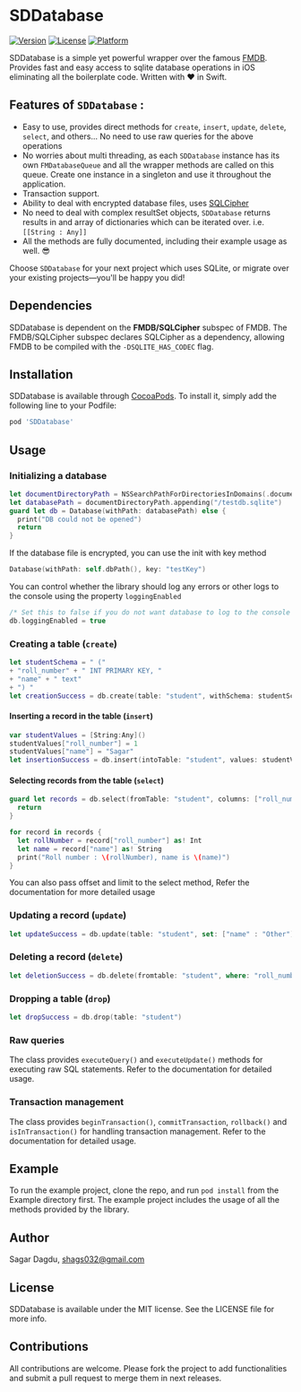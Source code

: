 # SDDatabase
[![Version](https://img.shields.io/cocoapods/v/SDDatabase.svg?style=flat)](https://cocoapods.org/pods/SDDatabase)
[![License](https://img.shields.io/cocoapods/l/SDDatabase.svg?style=flat)](https://cocoapods.org/pods/SDDatabase)
[![Platform](https://img.shields.io/cocoapods/p/SDDatabase.svg?style=flat)](https://cocoapods.org/pods/SDDatabase)

SDDatabase is a simple yet powerful wrapper over the famous [FMDB](https://github.com/ccgus/fmdb). Provides fast and easy access to sqlite database operations in iOS eliminating all the boilerplate code. Written with ❤️ in Swift.

## Features of  `SDDatabase` : 
- Easy to use, provides direct methods for `create`, `insert`, `update`, `delete`, `select`, and others... No need to use raw queries for the above operations
- No worries about multi threading, as each `SDDatabase` instance has its own `FMDatabaseQueue` and all the wrapper methods are called on this queue. Create one instance in a singleton and use it throughout the application.
- Transaction support.
- Ability to deal with encrypted database files, uses [SQLCipher](https://www.zetetic.net/sqlcipher/)
- No need to deal with complex resultSet objects, `SDDatabase` returns results in and array of dictionaries which can be iterated over. i.e. `[[String : Any]]`
- All the methods are fully documented, including their example usage as well. 😎

Choose `SDDatabase` for your next project which uses SQLite, or migrate over your existing projects—you'll be happy you did!

## Dependencies
SDDatabase is dependent on the **FMDB/SQLCipher** subspec of FMDB. The FMDB/SQLCipher subspec declares SQLCipher as a dependency, allowing FMDB to be compiled with the `-DSQLITE_HAS_CODEC` flag.

## Installation

SDDatabase is available through [CocoaPods](https://cocoapods.org). To install
it, simply add the following line to your Podfile:

```ruby
pod 'SDDatabase'
```

## Usage 
### Initializing a database
````swift
let documentDirectoryPath = NSSearchPathForDirectoriesInDomains(.documentDirectory, .userDomainMask, true).first!
let databasePath = documentDirectoryPath.appending("/testdb.sqlite")
guard let db = Database(withPath: databasePath) else {
  print("DB could not be opened")
  return
}
````
If the database file is encrypted, you can use the init with key method
````swift
Database(withPath: self.dbPath(), key: "testKey")
````
You can control whether the library should log any errors or other logs to the console using the property `loggingEnabled`
````swift
/* Set this to false if you do not want database to log to the console */
db.loggingEnabled = true
````

### Creating a table (`create`)
````swift
let studentSchema = " ("
+ "roll_number" + " INT PRIMARY KEY, "
+ "name" + " text"
+ ") "
let creationSuccess = db.create(table: "student", withSchema: studentSchema)
````
#### Inserting a record in the table (`insert`)
````swift
var studentValues = [String:Any]()
studentValues["roll_number"] = 1
studentValues["name"] = "Sagar"
let insertionSuccess = db.insert(intoTable: "student", values: studentValues)
````
#### Selecting records from the table (`select`)
````swift
guard let records = db.select(fromTable: "student", columns: ["roll_number", "name"], whereClause: "name = ?", whereValues: ["Sagar"]) else {
  return
}

for record in records {
  let rollNumber = record["roll_number"] as! Int
  let name = record["name"] as! String
  print("Roll number : \(rollNumber), name is \(name)")
}
````

You can also pass offset and limit to the select method, Refer the documentation for more detailed usage

### Updating a record (`update`)
````swift
let updateSuccess = db.update(table: "student", set: ["name" : "Other"], whereClause: "name = ?", whereValues: ["Sagar"])
````
### Deleting a record (`delete`)
````swift
let deletionSuccess = db.delete(fromtable: "student", where: "roll_number = ?", whereValues: [1])
````

### Dropping a table (`drop`)
````swift
let dropSuccess = db.drop(table: "student")
````

### Raw queries
The class provides `executeQuery()` and `executeUpdate()` methods for executing raw SQL statements. Refer to the documentation for detailed usage.

### Transaction management
The class provides `beginTransaction()`, `commitTransaction`, `rollback()` and `isInTransaction()` for handling transaction management. Refer to the documentation for detailed usage.

## Example

To run the example project, clone the repo, and run `pod install` from the Example directory first. The example project includes the usage of all the methods provided by the library.

## Author

Sagar Dagdu, shags032@gmail.com

## License

SDDatabase is available under the MIT license. See the LICENSE file for more info.

## Contributions

All contributions are welcome. Please fork the project to add functionalities and submit a pull request to merge them in next releases.
